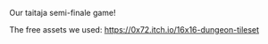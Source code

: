Our taitaja semi-finale game!

The free assets we used:
https://0x72.itch.io/16x16-dungeon-tileset 
